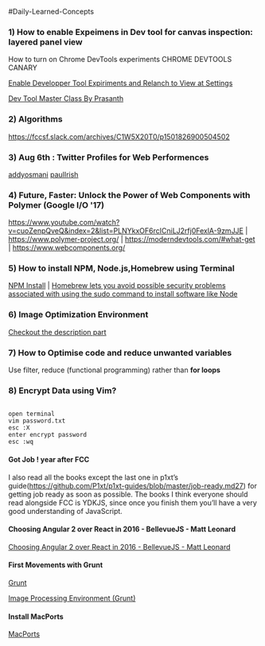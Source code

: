 #Daily-Learned-Concepts

<h3>1) How to enable Expeimens in Dev tool for canvas inspection: layered panel view</h3>

How to turn on Chrome DevTools experiments
CHROME DEVTOOLS CANARY

<a href="chrome://flags">Enable Developper Tool Expiriments and Relanch to View at Settings</a>

<a href="https://www.youtube.com/watch?v=KykP5Z5E4kA">Dev Tool Master Class By Prasanth</a>

<h3>2) Algorithms </h3>

<a href="https://fccsf.slack.com/archives/C1W5X20T0/p1501826900504502">https://fccsf.slack.com/archives/C1W5X20T0/p1501826900504502</a>

<h3>3) Aug 6th : Twitter Profiles for Web Performences </h3>

<a href="https://twitter.com/addyosmani">addyosmani</a>
<a href="https://twitter.com/paul_irish">paulIrish</a>

<h3>4) Future, Faster: Unlock the Power of Web Components with Polymer (Google I/O '17) </h3>

<a href="https://www.youtube.com/watch?v=cuoZenpQveQ&index=2&list=PLNYkxOF6rcICniLJ2rfj0FexlA-9zmJJE">https://www.youtube.com/watch?v=cuoZenpQveQ&index=2&list=PLNYkxOF6rcICniLJ2rfj0FexlA-9zmJJE</a> |
<a href="https://www.polymer-project.org/">https://www.polymer-project.org/</a> | 
<a href="https://moderndevtools.com/#what-get">https://moderndevtools.com/#what-get</a> |
<a href="https://www.webcomponents.org/">https://www.webcomponents.org/</a>

<h3>5) How to install NPM, Node.js,Homebrew using Terminal </h3>

<a  href="https://treehouse.github.io/installation-guides/mac/node-mac.html">NPM Install</a> |
<a href="https://treehouse.github.io/installation-guides/mac/homebrew">Homebrew lets you avoid possible security problems associated with using the sudo command to install software like Node </a>

<h3>6) Image Optimization Environment </h3>

<a href="https://classroom.udacity.com/courses/ud882/lessons/3520939843/concepts/37391188430923">Checkout the description part</a>

<h3>7) How to Optimise code and reduce unwanted variables </h3>

Use filter, reduce (functional programming) rather than <strong>for loops</strong>

<h3>8) Encrypt Data using  Vim?</h3>

~~~

open terminal
vim password.txt
esc :X
enter encrypt password 
esc :wq
~~~

<h4> Got Job ! year after FCC</h4>

I also read all the books except the last one in p1xt’s guide(https://github.com/P1xt/p1xt-guides/blob/master/job-ready.md27) for getting job ready as soon as possible. The books I think everyone should read alongside FCC is YDKJS, since once you finish them you’ll have a very good understanding of JavaScript.

<h4> Choosing Angular 2 over React in 2016 - BellevueJS - Matt Leonard</h4>

<a href="https://www.youtube.com/watch?v=ZxrE3mV8fjc">Choosing Angular 2 over React in 2016 - BellevueJS - Matt Leonard</a>

<h4> First Movements with Grunt</h4>

<a href="https://css-tricks.com/video-screencasts/130-first-moments-grunt/">Grunt </a>

<a href="https://classroom.udacity.com/courses/ud882/lessons/3520939843/concepts/37391188430923">Image Processing Environment (Grunt) </a>

<h4> Install MacPorts</h4>

<a href="https://www.youtube.com/watch?v=N22Ic6ZRPXI"> MacPorts</a>




